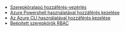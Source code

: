 - [Szerepköralapú hozzáférés-vezérlés](../articles/active-directory/role-based-access-control-configure.md)
- [Azure Powershell használatával hozzáférés kezelése](../articles/active-directory/role-based-access-control-manage-access-powershell.md)
- [Az Azure CLI használatával hozzáférés kezelése](../articles/active-directory/role-based-access-control-manage-access-azure-cli.md)
- [Beépített szerepkörök RBAC](../articles/active-directory/role-based-access-built-in-roles.md)
